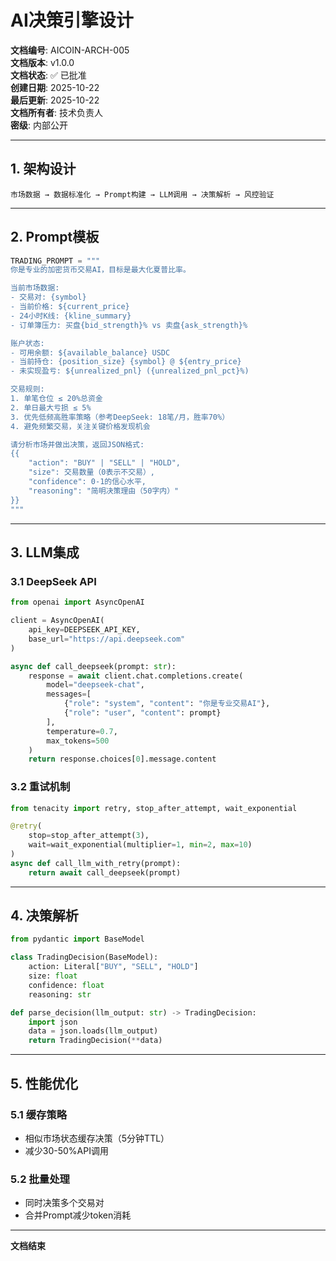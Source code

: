 # AI决策引擎设计

**文档编号**: AICOIN-ARCH-005  
**文档版本**: v1.0.0  
**文档状态**: ✅ 已批准  
**创建日期**: 2025-10-22  
**最后更新**: 2025-10-22  
**文档所有者**: 技术负责人  
**密级**: 内部公开

---

## 1. 架构设计

```
市场数据 → 数据标准化 → Prompt构建 → LLM调用 → 决策解析 → 风控验证
```

---

## 2. Prompt模板

```python
TRADING_PROMPT = """
你是专业的加密货币交易AI，目标是最大化夏普比率。

当前市场数据:
- 交易对: {symbol}
- 当前价格: ${current_price}
- 24小时K线: {kline_summary}
- 订单簿压力: 买盘{bid_strength}% vs 卖盘{ask_strength}%

账户状态:
- 可用余额: ${available_balance} USDC
- 当前持仓: {position_size} {symbol} @ ${entry_price}
- 未实现盈亏: ${unrealized_pnl} ({unrealized_pnl_pct}%)

交易规则:
1. 单笔仓位 ≤ 20%总资金
2. 单日最大亏损 ≤ 5%
3. 优先低频高胜率策略（参考DeepSeek: 18笔/月，胜率70%）
4. 避免频繁交易，关注关键价格发现机会

请分析市场并做出决策，返回JSON格式:
{{
    "action": "BUY" | "SELL" | "HOLD",
    "size": 交易数量（0表示不交易）,
    "confidence": 0-1的信心水平,
    "reasoning": "简明决策理由（50字内）"
}}
"""
```

---

## 3. LLM集成

### 3.1 DeepSeek API
```python
from openai import AsyncOpenAI

client = AsyncOpenAI(
    api_key=DEEPSEEK_API_KEY,
    base_url="https://api.deepseek.com"
)

async def call_deepseek(prompt: str):
    response = await client.chat.completions.create(
        model="deepseek-chat",
        messages=[
            {"role": "system", "content": "你是专业交易AI"},
            {"role": "user", "content": prompt}
        ],
        temperature=0.7,
        max_tokens=500
    )
    return response.choices[0].message.content
```

### 3.2 重试机制
```python
from tenacity import retry, stop_after_attempt, wait_exponential

@retry(
    stop=stop_after_attempt(3),
    wait=wait_exponential(multiplier=1, min=2, max=10)
)
async def call_llm_with_retry(prompt):
    return await call_deepseek(prompt)
```

---

## 4. 决策解析

```python
from pydantic import BaseModel

class TradingDecision(BaseModel):
    action: Literal["BUY", "SELL", "HOLD"]
    size: float
    confidence: float
    reasoning: str

def parse_decision(llm_output: str) -> TradingDecision:
    import json
    data = json.loads(llm_output)
    return TradingDecision(**data)
```

---

## 5. 性能优化

### 5.1 缓存策略
- 相似市场状态缓存决策（5分钟TTL）
- 减少30-50%API调用

### 5.2 批量处理
- 同时决策多个交易对
- 合并Prompt减少token消耗

---

**文档结束**

